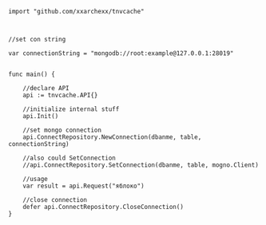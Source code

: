     import "github.com/xxarchexx/tnvcache"

   

    //set con string

    var connectionString = "mongodb://root:example@127.0.0.1:28019"


    func main() {
        
        //declare API
        api := tnvcache.API{}
        
        //initialize internal stuff
        api.Init()
       
        //set mongo connection
        api.ConnectRepository.NewConnection(dbanme, table, connectionString)
        
        //also could SetConnection
        //api.ConnectRepository.SetConnection(dbanme, table, mogno.Client)
        
        //usage
        var result = api.Request("яблоко")
        
        //close connection
        defer api.ConnectRepository.CloseConnection()
    }
